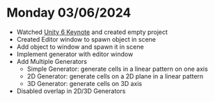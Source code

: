 # Monday 03/06/2024

- Watched [Unity 6 Keynote](https://youtu.be/o9AGkB9nnkc?si=q4um0ukgLLmEO4dm) and created empty project
- Created Editor window to spawn object in scene
- Add object to window and spawn it in scene
- Implement generator with editor window
- Add Multiple Generators
	- Simple Generator: generate cells in a linear pattern on one axis
	- 2D Generator: generate cells on a 2D plane in a linear pattern
	- 3D Generator: generate cells on 3D axis
- Disabled overlap in 2D/3D Generators
